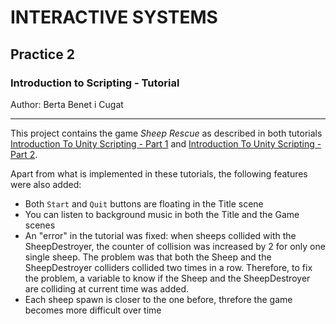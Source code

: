 # INTERACTIVE SYSTEMS
## Practice 2
### Introduction to Scripting - Tutorial

Author: Berta Benet i Cugat

__________________________

This project contains the game _Sheep Rescue_ as described in both tutorials [Introduction To Unity Scripting - Part 1](https://www.raywenderlich.com/4180726-introduction-to-unity-scripting-part-1) and [Introduction To Unity Scripting - Part 2](https://www.raywenderlich.com/4180875-introduction-to-unity-scripting-part-2). 

Apart from what is implemented in these tutorials, the following features were also added:

- Both `Start` and `Quit` buttons are floating in the Title scene
- You can listen to background music in both the Title and the Game scenes
- An "error" in the tutorial was fixed: when sheeps collided with the SheepDestroyer, the counter of collision was increased by 2 for only one single sheep. The problem was that both the Sheep and the SheepDestroyer colliders collided two times in a row. Therefore, to fix the problem, a variable to know if the Sheep and the SheepDestroyer are colliding at current time was added.
- Each sheep spawn is closer to the one before, threfore the game becomes more difficult over time
